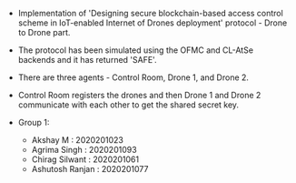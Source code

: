 - Implementation of 'Designing secure blockchain-based access control scheme in IoT-enabled Internet of Drones deployment' protocol - Drone to Drone part. 
- The protocol has been simulated using the OFMC and CL-AtSe backends and it has returned 'SAFE'.
- There are three agents - Control Room, Drone 1, and Drone 2.
- Control Room registers the drones and then Drone 1 and Drone 2 communicate with each other to get the shared secret key.

- Group 1:
  - Akshay M : 2020201023
  - Agrima Singh : 2020201093
  - Chirag Silwant : 2020201061
  - Ashutosh Ranjan : 2020201077
